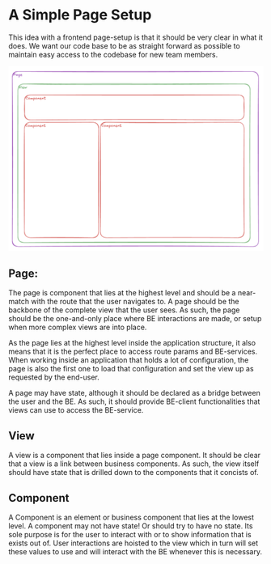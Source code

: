 # A Simple Page Setup

This idea with a frontend page-setup is that it should be very clear in what it does. We want our code base to be as straight forward as possible to maintain easy access to the codebase for new team members.

![Page Setup](../images/page_setup.png)

## Page:

The page is component that lies at the highest level and should be a near-match with the route that the user navigates to.
A page should be the backbone of the complete view that the user sees. As such, the page should be the one-and-only place where BE interactions are made, or setup when more complex views are into place.

As the page lies at the highest level inside the application structure, it also means that it is the perfect place to access route params and BE-services.
When working inside an application that holds a lot of configuration, the page is also the first one to load that configuration and set the view up as requested by the end-user.

A page may have state, although it should be declared as a bridge between the user and the BE. As such, it should provide BE-client functionalities that views can use to access the BE-service.

## View

A view is a component that lies inside a page component. It should be clear that a view is a link between business components. As such, the view itself should have state that is drilled down to the components that it concists of.

## Component
A Component is an element or business component that lies at the lowest level. A component may not have state! Or should try to have no state. Its sole purpose is for the user to interact with or to show information that is exists out of. User interactions are hoisted to the view which in turn will set these values to use and will interact with the BE whenever this is necessary.
